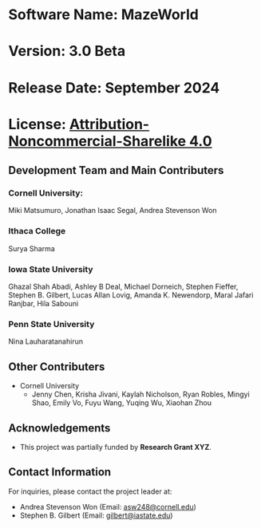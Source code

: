 # Software Name: MazeWorld
# Version: 3.0 Beta
# Release Date: September 2024
# License: [Attribution-Noncommercial-Sharelike 4.0](https://creativecommons.org/licenses/by-nc-sa/4.0/)

## Development Team and Main Contributers

### Cornell University:
Miki Matsumuro, Jonathan Isaac Segal, Andrea Stevenson Won

### Ithaca College
Surya Sharma

### Iowa State University
Ghazal Shah Abadi, Ashley B Deal, Michael Dorneich, Stephen Fieffer, Stephen B. Gilbert, Lucas Allan Lovig, Amanda K. Newendorp, Maral Jafari Ranjbar, Hila Sabouni

### Penn State University
Nina Lauharatanahirun

## Other Contributers
- Cornell University
    - Jenny Chen, Krisha Jivani, Kaylah Nicholson, Ryan Robles, Mingyi Shao, Emily Vo, Fuyu Wang, Yuqing Wu, Xiaohan Zhou

## Acknowledgements
- This project was partially funded by **Research Grant XYZ**.

## Contact Information

For inquiries, please contact the project leader at:
- Andrea Stevenson Won (Email: asw248@cornell.edu)
- Stephen B. Gilbert (Email: gilbert@iastate.edu)
